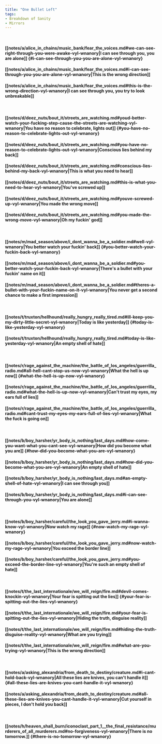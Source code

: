 ```yaml
---
title: "One Bullet Left"
tags:
- Breakdown of Sanity
- Mirrors
---
```

&nbsp;
#### [[notes/a/alice_in_chains/music_bank/fear_the_voices.md#we-can-see-right-through-you-were-awake-vyl-wnanory|I can see through you, you are alone]] {#i-can-see-through-you-you-are-alone-vyl-wnanory}
#### [[notes/a/alice_in_chains/music_bank/fear_the_voices.md#i-can-see-through-you-you-are-alone-vyl-wnanory|This is the wrong direction]]
#### [[notes/a/alice_in_chains/music_bank/fear_the_voices.md#this-is-the-wrong-direction-vyl-wnanory|I can see through you, you try to look unbreakable]]
&nbsp;
#### [[notes/d/deez_nuts/bout_it/streets_are_watching.md#youd-better-watch-your-fucking-step-cause-the-streets-are-watching-vyl-wnanory|You have no reason to celebrate, lights out]] {#you-have-no-reason-to-celebrate-lights-out-vyl-wnanory}
#### [[notes/d/deez_nuts/bout_it/streets_are_watching.md#you-have-no-reason-to-celebrate-lights-out-vyl-wnanory|Conscious lies behind my back]]
#### [[notes/d/deez_nuts/bout_it/streets_are_watching.md#conscious-lies-behind-my-back-vyl-wnanory|This is what you need to hear]]
#### [[notes/d/deez_nuts/bout_it/streets_are_watching.md#this-is-what-you-need-to-hear-vyl-wnanory|You've screwed up]]
#### [[notes/d/deez_nuts/bout_it/streets_are_watching.md#youve-screwed-up-vyl-wnanory|You made the wrong move]]
#### [[notes/d/deez_nuts/bout_it/streets_are_watching.md#you-made-the-wrong-move-vyl-wnanory|Oh my fuckin' god]]
&nbsp;
#### [[notes/m/mad_season/above/i_dont_wanna_be_a_soldier.md#well-vyl-wnanory|You better watch your fuckin' back]] {#you-better-watch-your-fuckin-back-vyl-wnanory}
#### [[notes/m/mad_season/above/i_dont_wanna_be_a_soldier.md#you-better-watch-your-fuckin-back-vyl-wnanory|There's a bullet with your fuckin' name on it]]
#### [[notes/m/mad_season/above/i_dont_wanna_be_a_soldier.md#theres-a-bullet-with-your-fuckin-name-on-it-vyl-wnanory|You never get a second chance to make a first impression]]
&nbsp;
#### [[notes/t/truxton/hellhound/really_hungry_really_tired.md#ill-keep-you-my-dirty-little-secret-vyl-wnanory|Today is like yesterday]] {#today-is-like-yesterday-vyl-wnanory}
#### [[notes/t/truxton/hellhound/really_hungry_really_tired.md#today-is-like-yesterday-vyl-wnanory|An empty shell of hate]]
&nbsp;
#### [[notes/r/rage_against_the_machine/the_battle_of_los_angeles/guerrilla_radio.md#all-hell-cant-stop-us-now-vyl-wnanory|What the hell is up now]] {#what-the-hell-is-up-now-vyl-wnanory}
#### [[notes/r/rage_against_the_machine/the_battle_of_los_angeles/guerrilla_radio.md#what-the-hell-is-up-now-vyl-wnanory|Can't trust my eyes, my ears full of lies]]
#### [[notes/r/rage_against_the_machine/the_battle_of_los_angeles/guerrilla_radio.md#cant-trust-my-eyes-my-ears-full-of-lies-vyl-wnanory|What the fuck is going on]]
&nbsp;
#### [[notes/b/boy_harsher/yr_body_is_nothing/last_days.md#how-come-you-want-what-you-cant-see-vyl-wnanory|How did you become what you are]] {#how-did-you-become-what-you-are-vyl-wnanory}
#### [[notes/b/boy_harsher/yr_body_is_nothing/last_days.md#how-did-you-become-what-you-are-vyl-wnanory|An empty shell of hate]]
#### [[notes/b/boy_harsher/yr_body_is_nothing/last_days.md#an-empty-shell-of-hate-vyl-wnanory|I can see through you]]
#### [[notes/b/boy_harsher/yr_body_is_nothing/last_days.md#i-can-see-through-you-vyl-wnanory|You are alone]]
&nbsp;
#### [[notes/b/boy_harsher/careful/the_look_you_gave_jerry.md#i-wanna-know-vyl-wnanory|Now watch my rage]] {#now-watch-my-rage-vyl-wnanory}
#### [[notes/b/boy_harsher/careful/the_look_you_gave_jerry.md#now-watch-my-rage-vyl-wnanory|You exceed the border line]]
#### [[notes/b/boy_harsher/careful/the_look_you_gave_jerry.md#you-exceed-the-border-line-vyl-wnanory|You're such an empty shell of hate]]
&nbsp;
#### [[notes/t/the_last_internationale/we_will_reign/fire.md#devil-comes-knockin-vyl-wnanory|Your fear is spitting out the lies]] {#your-fear-is-spitting-out-the-lies-vyl-wnanory}
#### [[notes/t/the_last_internationale/we_will_reign/fire.md#your-fear-is-spitting-out-the-lies-vyl-wnanory|Hiding the truth, disguise reality]]
#### [[notes/t/the_last_internationale/we_will_reign/fire.md#hiding-the-truth-disguise-reality-vyl-wnanory|What are you trying]]
#### [[notes/t/the_last_internationale/we_will_reign/fire.md#what-are-you-trying-vyl-wnanory|This is the wrong direction]]
&nbsp;
#### [[notes/a/asking_alexandria/from_death_to_destiny/creature.md#i-cant-hold-back-vyl-wnanory|All these lies are knives, you can't handle it]] {#all-these-lies-are-knives-you-cant-handle-it-vyl-wnanory}
#### [[notes/a/asking_alexandria/from_death_to_destiny/creature.md#all-these-lies-are-knives-you-cant-handle-it-vyl-wnanory|Cut yourself in pieces, I don't hold you back]]
&nbsp;
#### [[notes/h/heaven_shall_burn/iconoclast_part_1__the_final_resistance/murderers_of_all_murderers.md#no-forgiveness-vyl-wnanory|There is no tomorrow.]] {#there-is-no-tomorrow-vyl-wnanory}
